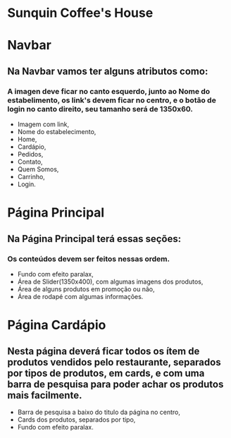 # Sunquin Coffee's House


# Navbar

## Na Navbar vamos ter alguns atributos como:

### A imagen deve ficar no canto esquerdo, junto ao Nome do estabelimento, os link's devem ficar no centro, e o botão de login no canto direito, seu tamanho será de 1350x60.
- Imagem com link,
- Nome do estabelecimento,
- Home,
- Cardápio,
- Pedidos,
- Contato,
- Quem Somos,
- Carrinho,
- Login.

# Página Principal

## Na Página Principal terá essas seções:

### Os conteúdos devem ser feitos nessas ordem.
- Fundo com efeito paralax,
- Área de Slider(1350x400), com algumas imagens dos produtos,
- Área de alguns produtos em promoção ou não,
- Área de rodapé com algumas informações.

# Página Cardápio

## Nesta página deverá ficar todos os ítem de produtos vendidos pelo restaurante, separados por tipos de produtos, em cards, e com uma barra de pesquisa para poder achar os produtos mais facilmente.

- Barra de pesquisa a baixo do titulo da página no centro,
- Cards dos produtos, separados por tipo,
- Fundo com efeito paralax.

